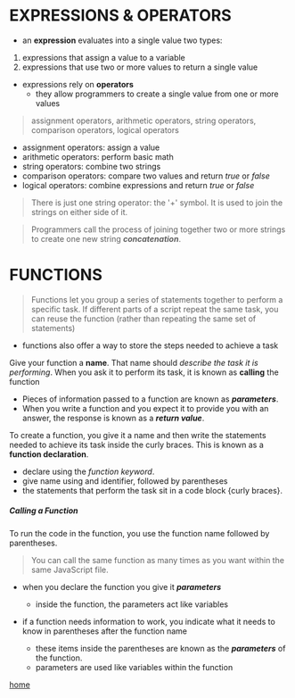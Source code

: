 # EXPRESSIONS & OPERATORS
- an **expression** evaluates into a single value
two types:
1. expressions that assign a value to a variable
2. expressions that use two or more values to return a single value

- expressions rely on **operators** 
    - they allow programmers to create a single value from one or more values
> assignment operators, arithmetic operators, string operators, comparison operators, logical operators

- assignment operators: assign a value
- arithmetic operators: perform basic math
- string operators: combine two strings
- comparison operators: compare two values and return *true* or *false*
- logical operators: combine expressions and return *true* or *false*

> There is just one string operator: the '+' symbol. It is used to join the strings on either side of it.

> Programmers call the process of joining together two or more strings to create one new string ***concatenation***.

# FUNCTIONS

>Functions let you group a series of statements together to perform a specific task. If different parts of a script repeat the same task, you can reuse the function (rather than repeating the same set of statements)

- functions also offer a way to store the steps needed to achieve a task

Give your function a **name**. That name should *describe the task it is performing*. When you ask it to perform its task, it is known as **calling** the function

- Pieces of information passed
to a function are known as ***parameters***.
- When you write a function and you expect it to provide you with an answer, the response is known as a ***return value***.

To create a function, you give it a name and then write the statements needed to achieve its task inside the curly braces. This is known as a **function declaration**. 
- declare using the *function keyword*. 
- give name using and identifier, followed by parentheses
- the statements that perform the task sit in a code block {curly braces}.

##### Calling a Function

To run the code in the function, you use the function name followed by parentheses. 

> You can call the same function as many times as you want within the same JavaScript file.

- when you declare the function you give it ***parameters***
    - inside the function, the parameters act like variables

- if a function needs information to work, you indicate what it needs to know in parentheses after the function name
    - these items inside the parentheses are known as the ***parameters*** of the function. 
    - parameters are used like variables within the function









[home](README.md)